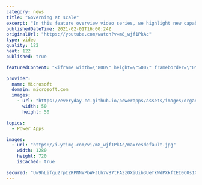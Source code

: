 ```yaml
---
category: news
title: "Governing at scale"
excerpt: "In this feature overview video series, we highlight new capabilities included in the latest update to Microsoft Power Apps.  Microsoft's Power Platform is a rich ecosystem of more than three hundred Microsoft and non-Microsoft connectors that can be leveraged by apps and flows. We are proud to introduce"
publishedDateTime: 2021-02-01T16:00:24Z
originalUrl: "https://youtube.com/watch?v=m8_wjf1PkAc"
type: video
quality: 122
heat: 122
published: true

featuredContent: "<iframe width=\"800\" height=\"500\" frameborder=\"0\" src=\"https://www.youtube.com/embed/m8_wjf1PkAc\" allow=\"accelerometer; autoplay; encrypted-media; gyroscope; picture-in-picture\" allowfullscreen></iframe>"

provider:
  name: Microsoft
  domain: microsoft.com
  images:
    - url: "https://everyday-cc.github.io/powerapps/assets/images/organizations/microsoft.com-50x50.jpg"
      width: 50
      height: 50

topics:
  - Power Apps

images:
  - url: "https://i.ytimg.com/vi/m8_wjf1PkAc/maxresdefault.jpg"
    width: 1280
    height: 720
    isCached: true

secured: "Uw9hLifgu2rpIZRPNNVPbW+JLh7vB7tFAzzOXiUib3UeTkWdPXkftEI0C0s1GagbXyre3ttK0SHkCMcAB//8R8zwX401mZiFjjXCU6/o/7jDj9gW0Nz5jYE4PO/XTZE9a23kzxWUWu+xwsllh93WNnh/8uI6y/MbqgvBqay/hZQneEly4L2qYXDiEliUGox3G8yaNijObZZklMw6mSsTrmpYHbve8HvRFRsmFoqvH1fulzVX5h1N8aEv97NwltECPFnvIOpbnfdNMFgTjYL7/rccYaTGLaJjg8leI5RroEOKTMzy0Vz1MEvZ/FTJuUt40gCeQiYUYIS6xbs3v3ncs7IRiLoACPT1SIQ2jgn6bo3ahxwDmII/JMHQPoAwdREJE450AfOiN4/pGYkOID7p6CXDEK1Qchtndln+cLWZq/w=;WpiVhfF/YAI6bMMUyt/mcQ=="
---
```



